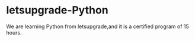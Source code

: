 # letsupgrade-Python
We are learning Python from letsupgrade,and it is a certified program of 15 hours.
